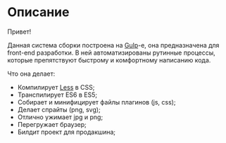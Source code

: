 # Описание

Привет!

Данная система сборки построена на [Gulp](https://gulpjs.com/)-е, она предназначена для front-end разработки. В ней автоматизированы рутинные процессы, которые препятствуют быстрому и комфортному написанию кода.

Что она делает:
- Компилирует [Less](https://less-lang.info/) в CSS;
- Транспилирует ES6 в ES5;
- Собирает и минифицирует файлы плагинов (js, css);
- Делает спрайты (png, svg);
- Отлично ужимает jpg и png;
- Перегружает браузер;
- Билдит проект для продакшина;